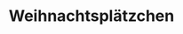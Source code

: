 ---
title: Weihnachtsplätzchen
description: Klassische und moderne Weihnachtsplätzchen für die Adventszeit
image:

# Badge style
style:
    background: "#E2001A" # Weihnachtsrot  
    color: "#fff"
---